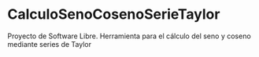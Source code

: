# CalculoSenoCosenoSerieTaylor
Proyecto de Software Libre. Herramienta para el cálculo del seno y coseno mediante series de Taylor

